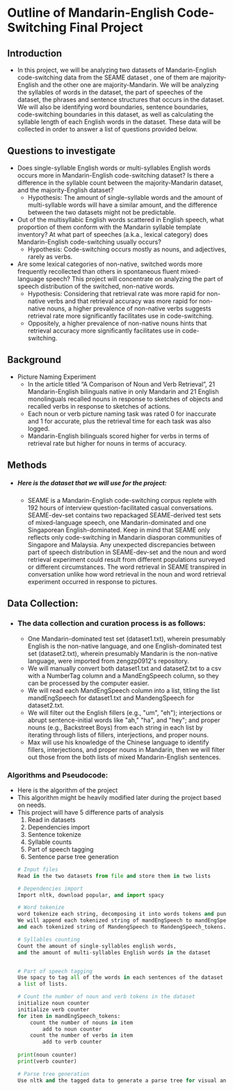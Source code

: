 
# Outline of Mandarin-English Code-Switching Final Project

## Introduction
- In this project, we will be analyzing two datasets of Mandarin-English code-switching data from the SEAME dataset , one of them are majority-English and the other one are majority-Mandarin. We will be analyzing the syllables of words in the dataset, the part of speeches of the dataset, the phrases and sentence structures that occurs in the dataset. We will also be identifying word boundaries, sentence boundaries, code-switching boundaries in this dataset, as well as calculating the syllable length of each English words in the dataset. These data will be collected in order to answer a list of questions provided below.

## Questions to investigate
- Does single-syllable English words or multi-syllables English words occurs more in Mandarin-English code-switching dataset? Is there a difference in the syllable count between the majority-Mandarin dataset, and the majority-English dataset?
	- Hypothesis: The amount of single-syllable words and the amount of multi-syllable words will have a similar amount, and the difference between the two datasets might not be predictable.
- Out of the multisyllabic English words scattered in English speech, what proportion of them conform with the Mandarin syllable template inventory?
At what part of speeches (a.k.a., lexical category) does Mandarin-English code-switching usually occurs?
	- Hypothesis: Code-switching occurs mostly as nouns, and adjectives, rarely as verbs.
- Are some lexical categories of non-native, switched words more frequently recollected than others in spontaneous fluent mixed-language speech?
This project will concentrate on analyzing the part of speech distribution of the switched, non-native words.
	- Hypothesis: Considering that retrieval rate was more rapid for non-native verbs and that retrieval accuracy was more rapid for non-native nouns, a higher prevalence of non-native verbs suggests retrieval rate more significantly facilitates use in code-switching.
	- Oppositely, a higher prevalence of non-native nouns hints that retrieval accuracy more significantly facilitates use in code-switching.

## Background

- Picture Naming Experiment
	- In the article titled “A Comparison of Noun and Verb Retrieval”, 21 Mandarin-English bilinguals native in only Mandarin and 21 English monolinguals recalled nouns in response to sketches of objects and recalled verbs in response to sketches of actions. 
	- Each noun or verb picture naming task was rated 0 for inaccurate and 1 for accurate, plus the retrieval time for each task was also logged.
	- Mandarin-English bilinguals scored higher for verbs in terms of retrieval rate but higher for nouns in terms of accuracy.


## Methods
- ##### Here is the dataset that we will use for the project:
	- SEAME is a Mandarin-English code-switching corpus replete with 192 hours of interview question-facilitated casual conversations. SEAME-dev-set contains two repackaged SEAME-derived test sets of mixed-language speech, one Mandarin-dominated and one Singaporean English-dominated. Keep in mind that SEAME only reflects only code-switching in Mandarin diasporan communities of Singapore and Malaysia. Any unexpected discrepancies between part of speech distribution in SEAME-dev-set and the noun and word retrieval experiment could result from different populations surveyed or different circumstances. The word retrieval in SEAME transpired in conversation unlike how word retrieval in the noun and word retrieval experiment occurred in response to pictures.

## Data Collection:
- ### The data collection and curation process is as follows:
	- One Mandarin-dominated test set (dataset1.txt), wherein presumably English is the non-native language, and one English-dominated test set (dataset2.txt), wherein presumably Mandarin is the non-native language, were imported from zengzp0912's repository. 
	- We will manually convert both dataset1.txt and dataset2.txt to a csv with a NumberTag column and a MandEngSpeech column, so they can be processed by the computer easier.
	- We will read each MandEngSpeech column into a list, titling the list mandEngSpeech for dataset1.txt and MandengSpeech for dataset2.txt.
	- We will filter out the English fillers (e.g., "um", "eh"); interjections or abrupt sentence-initial words like "ah," "ha", and "hey"; and proper nouns (e.g., Backstreet Boys) from each string in each list by iterating through lists of fillers, interjections, and proper nouns.
	- Max will use his knowledge of the Chinese language to identify fillers, interjections, and proper nouns in Mandarin, then we will filter out those from the both lists of mixed Mandarin-English sentences.

### Algorithms and Pseudocode:
- Here is the algorithm of the project
- This algorithm might be heavily modified later during the project based on needs.
- This project will have 5 difference parts of analysis
	1. Read in datasets
	2. Dependencies import
	3. Sentence tokenize
	4. Syllable counts
	5. Part of speech tagging
	6. Sentence parse tree generation
	```python
	# Input files
	Read in the two datasets from file and store them in two lists

	# Dependencies import
	Import nltk, download popular, and import spacy 
	
	# Word tokenize
	word tokenize each string, decomposing it into words tokens and punctuation mark tokens.	
	We will append each tokenized string of mandEngSpeech to mandEngSpeech_tokens 
	and each tokenized string of MandengSpeech to MandengSpeech_tokens.

	# Syllables counting
	Count the amount of single-syllables english words, 
	and the amount of multi-syllables English words in the dataset


	# Part of speech tagging
	Use spacy to tag all of the words in each sentences of the dataset and generate 
	a list of lists.

	# Count the number of noun and verb tokens in the dataset
	initialize noun counter
	initialize verb counter
	for item in mandEngSpeech_tokens:
		count the number of nouns in item 
			add to noun counter
		count the number of verbs in item
			add to verb counter
			
	print(noun counter)
	print(verb counter)

	# Parse tree generation
	Use nltk and the tagged data to generate a parse tree for visual analysis
	```
